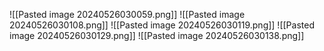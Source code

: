 ![[Pasted image 20240526030059.png]]
![[Pasted image 20240526030108.png]]
![[Pasted image 20240526030119.png]]
![[Pasted image 20240526030129.png]]
![[Pasted image 20240526030138.png]]

